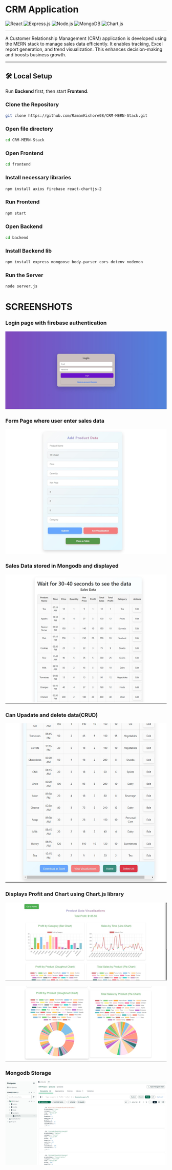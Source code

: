 # CRM Application  

![React](https://img.shields.io/badge/React-20232A?style=for-the-badge&logo=react&logoColor=61DAFB)
![Express.js](https://img.shields.io/badge/Express.js-000000?style=for-the-badge&logo=express&logoColor=white)
![Node.js](https://img.shields.io/badge/Node.js-339933?style=for-the-badge&logo=node.js&logoColor=white)
![MongoDB](https://img.shields.io/badge/MongoDB-47A248?style=for-the-badge&logo=mongodb&logoColor=white)
![Chart.js](https://img.shields.io/badge/Chart.js-FF6384?style=for-the-badge&logo=chartdotjs&logoColor=white)


---

A Customer Relationship Management (CRM) application is developed using the MERN stack to manage sales data efficiently. It enables tracking, Excel report generation, and trend visualization. This enhances decision-making and boosts business growth.

---

## 🛠️ Local Setup  
Run **Backend** first, then start **Frontend**.

### Clone the Repository  
```bash
git clone https://github.com/RamanKishore08/CRM-MERN-Stack.git
```
### Open file directory
```bash
cd CRM-MERN-Stack
```
### Open Frontend
```bash
cd frontend
```
### Install necessary libraries
```bash
npm install axios firebase react-chartjs-2 
```
### Run Frontend
```bash
npm start
```
### Open Backend
```bash
cd backend
```
### Install Backend lib
```bash
npm install express mongoose body-parser cors dotenv nodemon
```

### Run the Server
```bash
node server.js
```

# SCREENSHOTS

### Login page with firebase authentication
![image](https://github.com/RamanKishore08/CRM-MERN-Stack/blob/main/Frontend/Screenshots/login.jpg)

### Form Page where user enter sales data
![image](https://github.com/RamanKishore08/CRM-MERN-Stack/blob/main/Frontend/Screenshots/form.jpg)

### Sales Data stored in Mongodb anḍ displayed
![image](https://github.com/RamanKishore08/CRM-MERN-Stack/blob/main/Frontend/Screenshots/sales1.jpg)

### Can Upadate and delete data(CRUD)
![image](https://github.com/RamanKishore08/CRM-MERN-Stack/blob/main/Frontend/Screenshots/sales2.jpg)

### Displays Profit and Chart using Chart.js library

![image](https://github.com/RamanKishore08/CRM-MERN-Stack/blob/main/Frontend/Screenshots/chart1.jpg)

![image](https://github.com/RamanKishore08/CRM-MERN-Stack/blob/main/Frontend/Screenshots/chart2.jpg)

### Mongodb Storage

![image](https://github.com/RamanKishore08/CRM-MERN-Stack/blob/main/Frontend/Screenshots/Mongodb%20compass.jpg)


